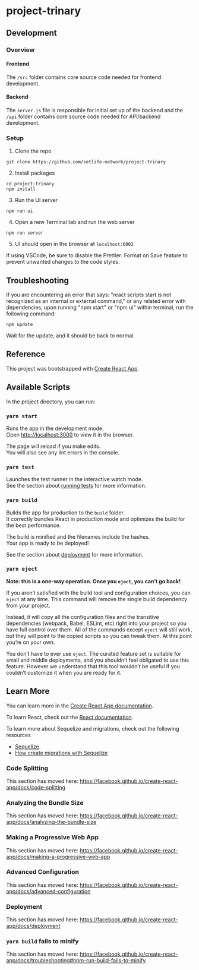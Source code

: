 # project-trinary

## Development

### Overview

#### Frontend

The `/src` folder contains core source code needed for frontend development.

#### Backend

The `server.js` file is responsible for initial set up of the backend and the `/api` folder contains core source code needed for API/backend development.

### Setup

1. Clone the repo

```
git clone https://github.com/setlife-network/project-trinary
```

2. Install packages

```
cd project-trinary
npm install
```

3. Run the UI server

```
npm run ui
```

4. Open a new Terminal tab and run the web server

```
npm run server
```

5. UI should open in the browser at `localhost:6002`

If using VSCode, be sure to disable the Prettier: Format on Save feature to prevent unwanted changes to the code styles.

## Troubleshooting

If you are encountering an error that says: "react scripts start is not recognized as an internal or external command," or any related error with dependencies, upon running "npm start" or "npm ui" within terminal, run the following command:

```
npm update
```

Wait for the update, and it should be back to normal.

## Reference

This project was bootstrapped with [Create React App](https://github.com/facebook/create-react-app).

## Available Scripts

In the project directory, you can run:

### `yarn start`

Runs the app in the development mode.<br />
Open [http://localhost:3000](http://localhost:3000) to view it in the browser.

The page will reload if you make edits.<br />
You will also see any lint errors in the console.

### `yarn test`

Launches the test runner in the interactive watch mode.<br />
See the section about [running tests](https://facebook.github.io/create-react-app/docs/running-tests) for more information.

### `yarn build`

Builds the app for production to the `build` folder.<br />
It correctly bundles React in production mode and optimizes the build for the best performance.

The build is minified and the filenames include the hashes.<br />
Your app is ready to be deployed!

See the section about [deployment](https://facebook.github.io/create-react-app/docs/deployment) for more information.

### `yarn eject`

**Note: this is a one-way operation. Once you `eject`, you can’t go back!**

If you aren’t satisfied with the build tool and configuration choices, you can `eject` at any time. This command will remove the single build dependency from your project.

Instead, it will copy all the configuration files and the transitive dependencies (webpack, Babel, ESLint, etc) right into your project so you have full control over them. All of the commands except `eject` will still work, but they will point to the copied scripts so you can tweak them. At this point you’re on your own.

You don’t have to ever use `eject`. The curated feature set is suitable for small and middle deployments, and you shouldn’t feel obligated to use this feature. However we understand that this tool wouldn’t be useful if you couldn’t customize it when you are ready for it.

## Learn More

You can learn more in the [Create React App documentation](https://facebook.github.io/create-react-app/docs/getting-started).

To learn React, check out the [React documentation](https://reactjs.org/).

To learn more about Sequelize and migrations, check out the following resources
* [Sequelize](https://sequelize.org/).
* [How create migrations with Sequelize](https://sequelize.org/master/manual/migrations.html)

### Code Splitting

This section has moved here: https://facebook.github.io/create-react-app/docs/code-splitting

### Analyzing the Bundle Size

This section has moved here: https://facebook.github.io/create-react-app/docs/analyzing-the-bundle-size

### Making a Progressive Web App

This section has moved here: https://facebook.github.io/create-react-app/docs/making-a-progressive-web-app

### Advanced Configuration

This section has moved here: https://facebook.github.io/create-react-app/docs/advanced-configuration

### Deployment

This section has moved here: https://facebook.github.io/create-react-app/docs/deployment

### `yarn build` fails to minify

This section has moved here: https://facebook.github.io/create-react-app/docs/troubleshooting#npm-run-build-fails-to-minify
